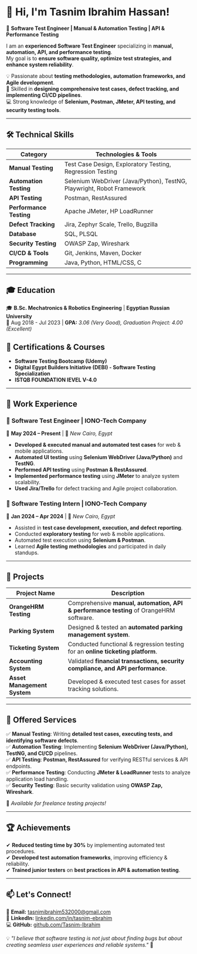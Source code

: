 # 👋 Hi, I'm Tasnim Ibrahim Hassan!
🚀 **Software Test Engineer | Manual & Automation Testing | API & Performance Testing**

I am an **experienced Software Test Engineer** specializing in **manual, automation, API, and performance testing**.  
My goal is to **ensure software quality, optimize test strategies, and enhance system reliability**.  

💡 Passionate about **testing methodologies, automation frameworks, and Agile development**.  
🎯 Skilled in **designing comprehensive test cases, defect tracking, and implementing CI/CD pipelines**.  
💻 Strong knowledge of **Selenium, Postman, JMeter, API testing, and security testing tools**.  

---

## 🛠 **Technical Skills**
| **Category**         | **Technologies & Tools** |
|---------------------|------------------------|
| **Manual Testing**  | Test Case Design, Exploratory Testing, Regression Testing |
| **Automation Testing**  | Selenium WebDriver (Java/Python), TestNG, Playwright, Robot Framework |
| **API Testing**  | Postman, RestAssured |
| **Performance Testing**  | Apache JMeter, HP LoadRunner |
| **Defect Tracking**  | Jira, Zephyr Scale, Trello, Bugzilla |
| **Database**  | SQL, PLSQL |
| **Security Testing**  | OWASP Zap, Wireshark |
| **CI/CD & Tools**  | Git, Jenkins, Maven, Docker |
| **Programming**  | Java, Python, HTML/CSS, C |

---

## 🎓 **Education**
🎓 **B.Sc. Mechatronics & Robotics Engineering** | **Egyptian Russian University**  
📆 Aug 2018 - Jul 2023 | **GPA:** *3.06 (Very Good), Graduation Project: 4.00 (Excellent)*  

## 📜 **Certifications & Courses**
- **Software Testing Bootcamp (Udemy)**
- **Digital Egypt Builders Initiative (DEBI) - Software Testing Specialization**
- **ISTQB FOUNDATION lEVEL V-4.0** 

---

## 💼 **Work Experience**
### 🔹 **Software Test Engineer | IONO-Tech Company**  
📆 **May 2024 – Present** | 📍 *New Cairo, Egypt*  
- **Developed & executed manual and automated test cases** for web & mobile applications.  
- **Automated UI testing** using **Selenium WebDriver (Java/Python)** and **TestNG**.  
- **Performed API testing** using **Postman & RestAssured**.  
- **Implemented performance testing** using **JMeter** to analyze system scalability.  
- **Used Jira/Trello** for defect tracking and Agile project collaboration.  

### 🔹 **Software Testing Intern | IONO-Tech Company**  
📆 **Jan 2024 – Apr 2024** | 📍 *New Cairo, Egypt*  
- Assisted in **test case development, execution, and defect reporting**.  
- Conducted **exploratory testing** for web & mobile applications.  
- Automated test execution using **Selenium & Postman**.  
- Learned **Agile testing methodologies** and participated in daily standups.

---

## 🚀 **Projects**
| **Project Name**  | **Description** |
|------------------|----------------|
| **OrangeHRM Testing**  | Comprehensive **manual, automation, API & performance testing** of OrangeHRM software. |
| **Parking System**  | Designed & tested an **automated parking management system**. |
| **Ticketing System**  | Conducted functional & regression testing for an **online ticketing platform**. |
| **Accounting System**  | Validated **financial transactions, security compliance, and API performance**. |
| **Asset Management System**  | Developed & executed test cases for asset tracking solutions. |

---

## 🎯 **Offered Services**
✅ **Manual Testing**: Writing **detailed test cases, executing tests, and identifying software defects**.  
✅ **Automation Testing**: Implementing **Selenium WebDriver (Java/Python), TestNG, and CI/CD** pipelines.  
✅ **API Testing**: **Postman, RestAssured** for verifying RESTful services & API endpoints.  
✅ **Performance Testing**: Conducting **JMeter & LoadRunner** tests to analyze application load handling.  
✅ **Security Testing**: Basic security validation using **OWASP Zap, Wireshark**.  

📌 *Available for freelance testing projects!*

---

## 🏆 **Achievements**
✔ **Reduced testing time by 30%** by implementing automated test procedures.  
✔ **Developed test automation frameworks**, improving efficiency & reliability.  
✔ **Trained junior testers** on **best practices in API & automation testing**.  

---

## 📫 **Let's Connect!**
📧 **Email:** [tasnimibrahim532000@gmail.com](mailto:tasnimibrahim532000@gmail.com)  
🔗 **LinkedIn:** [linkedin.com/in/tasnim-ebrahim](https://linkedin.com/in/tasnim-ebrahim)  
💻 **GitHub:** [github.com/Tasnim-Ibrahim](https://github.com/Tasnim-Ibrahim)  

💡 *"I believe that software testing is not just about finding bugs but about creating seamless user experiences and reliable systems."* 🚀  
